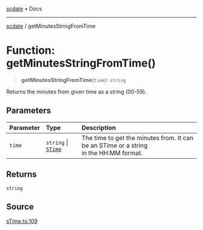 [scdate](../README.md) • Docs

---

[scdate](../README.md) / getMinutesStringFromTime

# Function: getMinutesStringFromTime()

> **getMinutesStringFromTime**(`time`): `string`

Returns the minutes from given time as a string (00-59).

## Parameters

| Parameter | Type                                       | Description                                                                                |
| :-------- | :----------------------------------------- | :----------------------------------------------------------------------------------------- |
| `time`    | `string` \| [`STime`](../classes/STime.md) | The time to get the minutes from. It can be an STime or a string<br />in the HH:MM format. |

## Returns

`string`

## Source

[sTime.ts:109](https://github.com/ericvera/scdate/blob/main/src/sTime.ts#L109)
